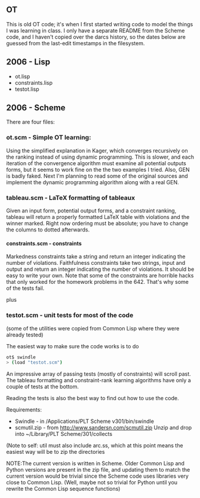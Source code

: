 OT
--

This is old OT code; it's when I first started writing code to model the things I was learning in class. I only have a separate README from the Scheme code, and I haven't copied over the darcs history, so the dates below are guessed from the last-edit timestamps in the filesystem.

## 2006 - Lisp

- ot.lisp
- constraints.lisp
- testot.lisp

## 2006 - Scheme
There are four files:

### ot.scm - Simple OT learning:
  Using the simplified explanation in Kager, which converges
  recursively on the ranking instead of using dynamic
  programming. This is slower, and each iteration of the convergence
  algorithm must examine all potential outputs forms, but it seems to
  work fine on the the two examples I tried.
  Also, GEN is badly faked. Next I'm planning to read some of the original
  sources and implement the dynamic programming algorithm along with a
  real GEN.
### tableau.scm - LaTeX formatting of tableaux
  Given an input form, potential output forms, and a constraint
  ranking, tableau will return a properly formatted LaTeX table with
  violations and the winner marked. Right now ordering must be
  absolute; you have to change the columns to dotted afterwards.
#### constraints.scm - constraints
  Markedness constraints take a string and return an integer
    indicating the number of violations.
  Faithfulness constraints take two strings, input and output and
    return an integer indicating the number of violations.
  It should be easy to write your own. Note that some of the
  constraints are horrible hacks that only worked for the homework
  problems in the 642. That's why some of the tests fail.

plus
### testot.scm - unit tests for most of the code 
(some of the utilities were copied from Common Lisp where they were already tested)

The easiest way to make sure the code works is to do

```sh
ot$ swindle
> (load "testot.scm")
```

An impressive array of passing tests (mostly of constraints) will scroll
past. The tableau formatting and constraint-rank learning algorithms
have only a couple of tests at the bottom.

Reading the tests is also the best way to find out how to use the code.

Requirements:
- Swindle - in /Applications/PLT Scheme v301/bin/swindle
- scmutil.zip - from http://www.sandersn.com/scmutil.zip
              Unzip and drop into ~/Library/PLT Scheme/301/collects

(Note to self: util must also include arc.ss, which at this point
means the easiest way will be to zip the directories

NOTE:The current version is written in Scheme. Older Common Lisp and
Python versions are present in the zip file, and updating them to
match the current version would be trivial since the Scheme code uses
libraries very close to
Common Lisp. (Well, maybe not so trivial for Python until you rewrite
the Common Lisp sequence functions)
